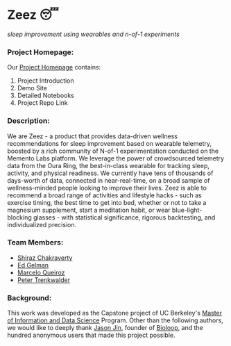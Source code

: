 # Zeez 😴
_sleep improvement using wearables and n-of-1 experiments_

### Project Homepage:
Our [Project Homepage](http://people.ischool.berkeley.edu/~marcelo.queiroz/Zeez/ "Zeez Project Homepage") contains:
1. Project Introduction
2. Demo Site
3. Detailed Notebooks
4. Project Repo Link

### Description:
We are Zeez - a product that provides data-driven wellness recommendations for sleep improvement based on wearable telemetry, boosted by a rich community of N-of-1 experimentation conducted on the Memento Labs platform. We leverage the power of crowdsourced telemetry data from the Oura Ring, the best-in-class wearable for tracking sleep, activity, and physical readiness. We currently have tens of thousands of days-worth of data, connected in near-real-time, on a broad sample of wellness-minded people looking to improve their lives. Zeez is able to recommend a broad range of activities and lifestyle hacks - such as exercise timing, the best time to get into bed, whether or not to take a magnesium supplement, start a meditation habit, or wear blue-light-blocking glasses - with statistical significance, rigorous backtesting, and individualized precision.

### Team Members:
 - [Shiraz Chakraverty](https://www.linkedin.com/in/shirazchakraverty/, "LinkedIn Profile")
 - [Ed Gelman](https://www.linkedin.com/in/edgelman/, "LinkedIn Profile")
 - [Marcelo Queiroz](https://www.linkedin.com/in/mscatolinqueiroz/, "LinkedIn Profile")
 - [Peter Trenkwalder](https://www.linkedin.com/in/peter-trenkwalder-b2959a9/, "LinkedIn Profile")

### Background:
This work was developed as the Capstone project of UC Berkeley's [Master of Information and Data Science](https://datascience.berkeley.edu/) Program. Other than the following authors, we would like to deeply thank [Jason Jin](https://www.linkedin.com/in/jason-jin/, "LinkedIn Profile"), founder of [Bioloop](https://bioloopsleep.com/, "Bioloop"), and the hundred anonymous users that made this project possible.
